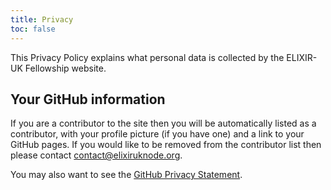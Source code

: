 ```yaml
---
title: Privacy
toc: false
---
```


This Privacy Policy explains what personal data is collected by the ELIXIR-UK Fellowship website.

## Your GitHub information
If you are a contributor to the site then you will be automatically listed as a contributor, with your profile picture (if you have one) and a link to your GitHub pages. If you would like to be removed from the contributor list then please contact [contact@elixiruknode.org](mailto:contact@elixiruknode.org).

You may also want to see the [GitHub Privacy Statement](https://docs.github.com/en/github/site-policy/github-privacy-statement).
